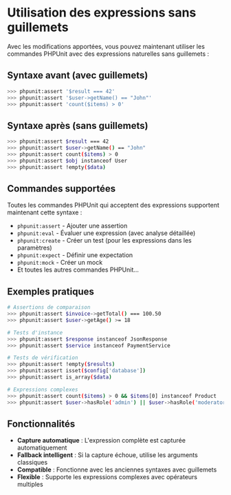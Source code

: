 # Utilisation des expressions sans guillemets

Avec les modifications apportées, vous pouvez maintenant utiliser les commandes PHPUnit avec des expressions naturelles sans guillemets :

## Syntaxe avant (avec guillemets)
```bash
>>> phpunit:assert '$result === 42'
>>> phpunit:assert '$user->getName() == "John"'
>>> phpunit:assert 'count($items) > 0'
```

## Syntaxe après (sans guillemets)
```bash
>>> phpunit:assert $result === 42
>>> phpunit:assert $user->getName() == "John"
>>> phpunit:assert count($items) > 0
>>> phpunit:assert $obj instanceof User
>>> phpunit:assert !empty($data)
```

## Commandes supportées

Toutes les commandes PHPUnit qui acceptent des expressions supportent maintenant cette syntaxe :

- `phpunit:assert` - Ajouter une assertion
- `phpunit:eval` - Évaluer une expression (avec analyse détaillée)
- `phpunit:create` - Créer un test (pour les expressions dans les paramètres)
- `phpunit:expect` - Définir une expectation
- `phpunit:mock` - Créer un mock
- Et toutes les autres commandes PHPUnit...

## Exemples pratiques

```bash
# Assertions de comparaison
>>> phpunit:assert $invoice->getTotal() === 100.50
>>> phpunit:assert $user->getAge() >= 18

# Tests d'instance
>>> phpunit:assert $response instanceof JsonResponse
>>> phpunit:assert $service instanceof PaymentService

# Tests de vérification
>>> phpunit:assert !empty($results)
>>> phpunit:assert isset($config['database'])
>>> phpunit:assert is_array($data)

# Expressions complexes
>>> phpunit:assert count($items) > 0 && $items[0] instanceof Product
>>> phpunit:assert $user->hasRole('admin') || $user->hasRole('moderator')
```

## Fonctionnalités

- **Capture automatique** : L'expression complète est capturée automatiquement
- **Fallback intelligent** : Si la capture échoue, utilise les arguments classiques
- **Compatible** : Fonctionne avec les anciennes syntaxes avec guillemets
- **Flexible** : Supporte les expressions complexes avec opérateurs multiples
